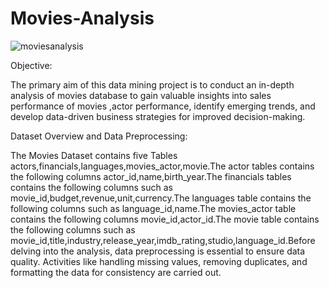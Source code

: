 # Movies-Analysis
![moviesanalysis](https://github.com/jnana027/Movies-Analysis/assets/120124430/b70ea9f3-949b-46ee-9a92-71663afe7866)

Objective:

The primary aim of this data mining project is to conduct an in-depth analysis of movies database to gain valuable insights into sales performance of movies ,actor performance, identify emerging trends, and develop data-driven business strategies for improved decision-making.

Dataset Overview and Data Preprocessing:

The Movies Dataset contains five Tables actors,financials,languages,movies_actor,movie.The actor tables contains the following columns  actor_id,name,birth_year.The financials tables contains the following columns such as movie_id,budget,revenue,unit,currency.The languages table contains the following columns such as language_id,name.The movies_actor table contains the following columns movie_id,actor_id.The movie table contains the following columns such as movie_id,title,industry,release_year,imdb_rating,studio,language_id.Before delving into the analysis, data preprocessing is essential to ensure data quality. Activities like handling missing values, removing duplicates, and formatting the data for consistency are carried out.

